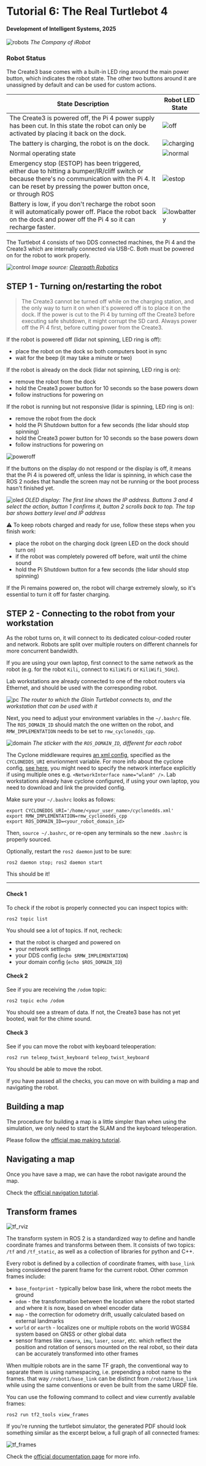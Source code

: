 # Tutorial 6: The Real Turtlebot 4

#### Development of Intelligent Systems, 2025

![robots](figs/robots.png)
*The Company of iRobot*

### Robot Status

The Create3 base comes with a built-in LED ring around the main power button, which indicates the robot state. The other two buttons around it are unassigned by default and can be used for custom actions.

| State Description | Robot LED State |
|------|-------|
| The Create3 is powered off, the Pi 4 power supply has been cut. In this state the robot can only be activated by placing it back on the dock. | ![off](figs/off.png) |
| The battery is charging, the robot is on the dock. | ![charging](figs/charging.png) |
| Normal operating state | ![normal](figs/normal.png) |
| Emergency stop (ESTOP) has been triggered, either due to hitting a bumper/IR/cliff switch or because there's no communication with the Pi 4. It can be reset by pressing the power button once, or through ROS | ![estop](figs/estop.png) |
| Battery is low, if you don't recharge the robot soon it will automatically power off. Place the robot back on the dock and power off the Pi 4 so it can recharge faster. | ![lowbattery](figs/lowbattery.png) |

The Turtlebot 4 consists of two DDS connected machines, the Pi 4 and the Create3 which are internally connected via USB-C. Both must be powered on for the robot to work properly.

![control](figs/control.png)
*Image source: [Clearpath Robotics](https://turtlebot.github.io/turtlebot4-user-manual/mechanical/turtlebot4.html#removing-the-pcba)*

## STEP 1 - Turning on/restarting the robot 

> The Create3 cannot be turned off while on the charging station, and the only way to turn it on when it's powered off is to place it on the dock. If the power is cut to the Pi 4 by turning off the Create3 before executing safe shutdown, it might corrupt the SD card. Always power off the Pi 4 first, before cutting power from the Create3.

If the robot is powered off (lidar not spinning, LED ring is off):
- place the robot on the dock so both computers boot in sync
- wait for the beep (it may take a minute or two)

If the robot is already on the dock (lidar not spinning, LED ring is on):
- remove the robot from the dock
- hold the Create3 power button for 10 seconds so the base powers down
- follow instructions for powering on

If the robot is running but not responsive (lidar is spinning, LED ring is on):
- remove the robot from the dock
- hold the Pi Shutdown button for a few seconds (the lidar should stop spinning)
- hold the Create3 power button for 10 seconds so the base powers down
- follow instructions for powering on

![poweroff](figs/poweroff.png)

If the buttons on the display do not respond or the display is off, it means that the Pi 4 is powered off, unless the lidar is spinning, in which case the ROS 2 nodes that handle the screen may not be running or the boot process hasn't finished yet.

![oled](figs/oled.png)
*OLED display: The first line shows the IP address. Buttons 3 and 4 select the action, button 1 confirms it, button 2 scrolls back to top. The top bar shows battery level and IP address*


⚠️ To keep robots charged and ready for use, follow these steps when you finish work:
- place the robot on the charging dock (green LED on the dock should turn on)
- if the robot was completely powered off before, wait until the chime sound
- hold the Pi Shutdown button for a few seconds (the lidar should stop spinning)

If the Pi remains powered on, the robot will charge extremely slowly, so it's essential to turn it off for faster charging.

## STEP 2 - Connecting to the robot from your workstation

As the robot turns on, it will connect to its dedicated colour-coded router and network. Robots are split over multiple routers on different channels for more concurrent bandwidth.

If you are using your own laptop, first connect to the same network as the robot (e.g. for the robot `Kili`, connect to `KiliWifi` or `KiliWifi_5GHz`).

Lab workstations are already connected to one of the robot routers via Ethernet, and should be used with the corresponding robot.

![pc](https://github.com/user-attachments/assets/67fe1698-475b-4ff2-ae51-f647a1782ed5)
*The router to which the Gloin Turtlebot connects to, and the workstation that can be used with it*

Next, you need to adjust your environment variables in the `~/.bashrc` file. The `ROS_DOMAIN_ID` should match the one written on the robot, and `RMW_IMPLEMENTATION` needs to be set to `rmw_cyclonedds_cpp`.

![domain](figs/domain.png)
*The sticker with the `ROS_DOMAIN_ID`, different for each robot*

The Cyclone middleware requires [an xml config](cyclonedds.xml), specified as the `CYCLONEDDS_URI` envrionment variable. For more info about the cyclone config, [see here](https://iroboteducation.github.io/create3_docs/setup/xml-config/), you might need to specify the network interface explicitly if using multiple ones e.g. `<NetworkInterface name="wlan0" />`. Lab workstations already have cyclone configured, if using your own laptop, you need to download and link the provided config.

Make sure your `~/.bashrc` looks as follows:
```
export CYCLONEDDS_URI='/home/<your_user_name>/cyclonedds.xml'
export RMW_IMPLEMENTATION=rmw_cyclonedds_cpp
export ROS_DOMAIN_ID=<your_robot_domain_id>
```
 
Then, `source ~/.bashrc`, or re-open any terminals so the new `.bashrc` is properly sourced. 

Optionally, restart the `ros2 daemon` just to be sure:
```
ros2 daemon stop; ros2 daemon start
```

This should be it!

----------------

#### Check 1

To check if the robot is properly connected you can inspect topics with:

    ros2 topic list

You should see a lot of topics. If not, recheck:
- that the robot is charged and powered on
- your network settings
- your DDS config (`echo $RMW_IMPLEMENTATION`)
- your domain config (`echo $ROS_DOMAIN_ID`)

#### Check 2

See if you are receiving the `/odom` topic:

    ros2 topic echo /odom

You should see a stream of data. If not, the Create3 base has not yet booted, wait for the chime sound.

#### Check 3

See if you can move the robot with keyboard teleoperation:

    ros2 run teleop_twist_keyboard teleop_twist_keyboard

You should be able to move the robot.

If you have passed all the checks, you can move on with building a map and navigating the robot.

## Building a map

The procedure for building a map is a little simpler than when using the simulation, we only need to start the SLAM and the keyboard teleoperation. 

Please follow the [official map making tutorial](https://turtlebot.github.io/turtlebot4-user-manual/tutorials/generate_map.html).

## Navigating a map

Once you have save a map, we can have the robot navigate around the map. 

Check the [official navigation tutorial](https://turtlebot.github.io/turtlebot4-user-manual/tutorials/navigation.html).

## Transform frames

![tf_rviz](figs/tf_rviz.png)

The transform system in ROS 2 is a standardized way to define and handle coordinate frames and transforms between them. It consists of two topics: `/tf` and `/tf_static`, as well as a collection of libraries for python and C++.

Every robot is defined by a collection of coordinate frames, with `base_link` being considered the parent frame for the current robot. Other common frames include:

- `base_footprint` - typically below base link, where the robot meets the ground
- `odom` - the transformation between the location where the robot started and where it is now, based on wheel encoder data
- `map` - the correction for odometry drift, usually calculated based on external landmarks
- `world` or `earth` - localizes one or multiple robots on the world WGS84 system based on GNSS or other global data
- sensor frames like `camera`, `imu`, `laser`, `sonar`, etc. which reflect the position and rotation of sensors mounted on the real robot, so their data can be accurately transformed into other frames

When multiple robots are in the same TF graph, the conventional way to separate them is using namespacing, i.e. prepending a robot name to the frames. that way `/robot1/base_link` can be distinct from `/robot2/base_link` while using the same conventions or even be built from the same URDF file.

You can use the following command to collect and view currently available frames:

    ros2 run tf2_tools view_frames

If you're running the turtlebot simulator, the generated PDF should look something similar as the excerpt below, a full graph of all connected frames:

![tf_frames](figs/tf_frames.png)

Check the [official documentation page](https://docs.ros.org/en/humble/Tutorials/Intermediate/Tf2/Introduction-To-Tf2.html) for more info.

